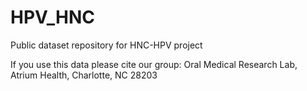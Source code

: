 # HPV_HNC
Public dataset repository for HNC-HPV project

If you use this data please cite our group:
Oral Medical Research Lab, Atrium Health, Charlotte, NC 28203
